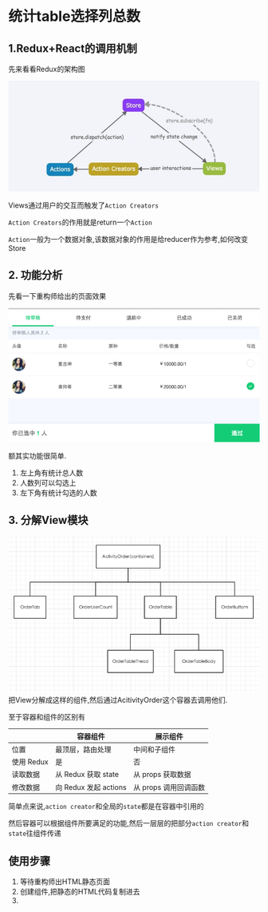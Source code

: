 # 统计table选择列总数

## 1.Redux+React的调用机制

先来看看Redux的架构图

![Redux的架构图](TB1SsWQLFXXXXXMXVXXXXXXXXXX-1170-514.jpg_600x600.jpg)

Views通过用户的交互而触发了`Action Creators`

`Action Creators`的作用就是return一个`Action`

`Action`一般为一个数据对象,该数据对象的作用是给reducer作为参考,如何改变Store

## 2. 功能分析

先看一下重构师给出的页面效果

![示例图](QQ20160408-1.png)


额其实功能很简单.

1. 左上角有统计总人数
2. 人数列可以勾选上
3. 左下角有统计勾选的人数

## 3. 分解View模块

![View分解](QQ20160408-5.png)
把View分解成这样的组件,然后通过AcitivityOrder这个容器去调用他们.

至于容器和组件的区别有

|            | 容器组件              | 展示组件              |
|------------|-----------------------|-----------------------|
| 位置       | 最顶层，路由处理      | 中间和子组件          |
| 使用 Redux | 是                    | 否                    |
| 读取数据   | 从 Redux 获取 state   | 从 props 获取数据     |
| 修改数据   | 向 Redux 发起 actions | 从 props 调用回调函数 |

简单点来说,`action creator`和全局的`state`都是在容器中引用的

然后容器可以根据组件所要满足的功能,然后一层层的把部分`action creator`和`state`往组件传递



## 使用步骤

1. 等待重构师出HTML静态页面
2. 创建组件,把静态的HTML代码复制进去
3. 

